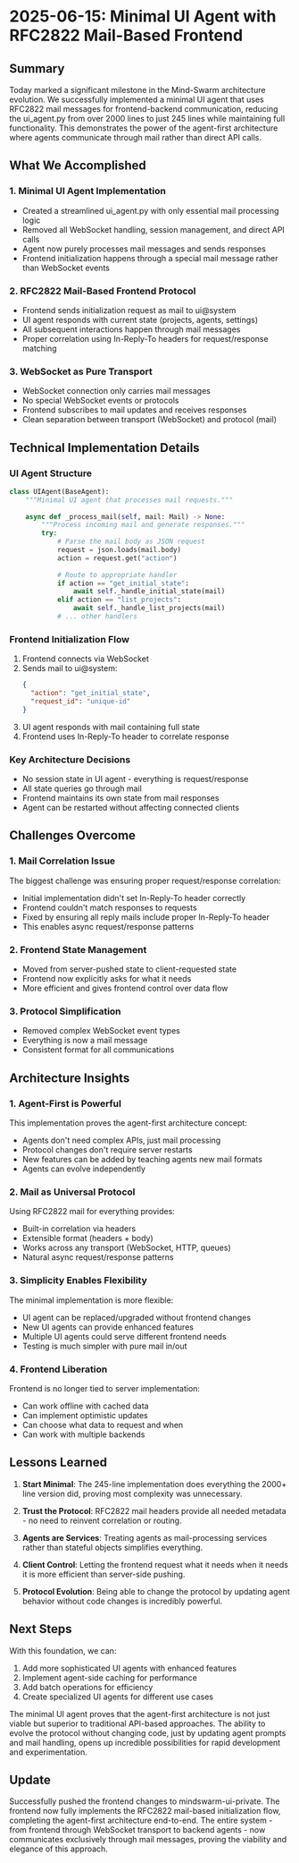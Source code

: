 # 2025-06-15: Minimal UI Agent with RFC2822 Mail-Based Frontend

## Summary

Today marked a significant milestone in the Mind-Swarm architecture evolution. We successfully implemented a minimal UI agent that uses RFC2822 mail messages for frontend-backend communication, reducing the ui_agent.py from over 2000 lines to just 245 lines while maintaining full functionality. This demonstrates the power of the agent-first architecture where agents communicate through mail rather than direct API calls.

## What We Accomplished

### 1. Minimal UI Agent Implementation
- Created a streamlined ui_agent.py with only essential mail processing logic
- Removed all WebSocket handling, session management, and direct API calls
- Agent now purely processes mail messages and sends responses
- Frontend initialization happens through a special mail message rather than WebSocket events

### 2. RFC2822 Mail-Based Frontend Protocol
- Frontend sends initialization request as mail to ui@system
- UI agent responds with current state (projects, agents, settings)
- All subsequent interactions happen through mail messages
- Proper correlation using In-Reply-To headers for request/response matching

### 3. WebSocket as Pure Transport
- WebSocket connection only carries mail messages
- No special WebSocket events or protocols
- Frontend subscribes to mail updates and receives responses
- Clean separation between transport (WebSocket) and protocol (mail)

## Technical Implementation Details

### UI Agent Structure
```python
class UIAgent(BaseAgent):
    """Minimal UI agent that processes mail requests."""
    
    async def _process_mail(self, mail: Mail) -> None:
        """Process incoming mail and generate responses."""
        try:
            # Parse the mail body as JSON request
            request = json.loads(mail.body)
            action = request.get("action")
            
            # Route to appropriate handler
            if action == "get_initial_state":
                await self._handle_initial_state(mail)
            elif action == "list_projects":
                await self._handle_list_projects(mail)
            # ... other handlers
```

### Frontend Initialization Flow
1. Frontend connects via WebSocket
2. Sends mail to ui@system:
   ```json
   {
     "action": "get_initial_state",
     "request_id": "unique-id"
   }
   ```
3. UI agent responds with mail containing full state
4. Frontend uses In-Reply-To header to correlate response

### Key Architecture Decisions
- No session state in UI agent - everything is request/response
- All state queries go through mail
- Frontend maintains its own state from mail responses
- Agent can be restarted without affecting connected clients

## Challenges Overcome

### 1. Mail Correlation Issue
The biggest challenge was ensuring proper request/response correlation:
- Initial implementation didn't set In-Reply-To header correctly
- Frontend couldn't match responses to requests
- Fixed by ensuring all reply mails include proper In-Reply-To header
- This enables async request/response patterns

### 2. Frontend State Management
- Moved from server-pushed state to client-requested state
- Frontend now explicitly asks for what it needs
- More efficient and gives frontend control over data flow

### 3. Protocol Simplification
- Removed complex WebSocket event types
- Everything is now a mail message
- Consistent format for all communications

## Architecture Insights

### 1. Agent-First is Powerful
This implementation proves the agent-first architecture concept:
- Agents don't need complex APIs, just mail processing
- Protocol changes don't require server restarts
- New features can be added by teaching agents new mail formats
- Agents can evolve independently

### 2. Mail as Universal Protocol
Using RFC2822 mail for everything provides:
- Built-in correlation via headers
- Extensible format (headers + body)
- Works across any transport (WebSocket, HTTP, queues)
- Natural async request/response patterns

### 3. Simplicity Enables Flexibility
The minimal implementation is more flexible:
- UI agent can be replaced/upgraded without frontend changes
- New UI agents can provide enhanced features
- Multiple UI agents could serve different frontend needs
- Testing is much simpler with pure mail in/out

### 4. Frontend Liberation
Frontend is no longer tied to server implementation:
- Can work offline with cached data
- Can implement optimistic updates
- Can choose what data to request and when
- Can work with multiple backends

## Lessons Learned

1. **Start Minimal**: The 245-line implementation does everything the 2000+ line version did, proving most complexity was unnecessary.

2. **Trust the Protocol**: RFC2822 mail headers provide all needed metadata - no need to reinvent correlation or routing.

3. **Agents are Services**: Treating agents as mail-processing services rather than stateful objects simplifies everything.

4. **Client Control**: Letting the frontend request what it needs when it needs it is more efficient than server-side pushing.

5. **Protocol Evolution**: Being able to change the protocol by updating agent behavior without code changes is incredibly powerful.

## Next Steps

With this foundation, we can:
1. Add more sophisticated UI agents with enhanced features
2. Implement agent-side caching for performance
3. Add batch operations for efficiency
4. Create specialized UI agents for different use cases

The minimal UI agent proves that the agent-first architecture is not just viable but superior to traditional API-based approaches. The ability to evolve the protocol without changing code, just by updating agent prompts and mail handling, opens up incredible possibilities for rapid development and experimentation.

## Update

Successfully pushed the frontend changes to mindswarm-ui-private. The frontend now fully implements the RFC2822 mail-based initialization flow, completing the agent-first architecture end-to-end. The entire system - from frontend through WebSocket transport to backend agents - now communicates exclusively through mail messages, proving the viability and elegance of this approach.